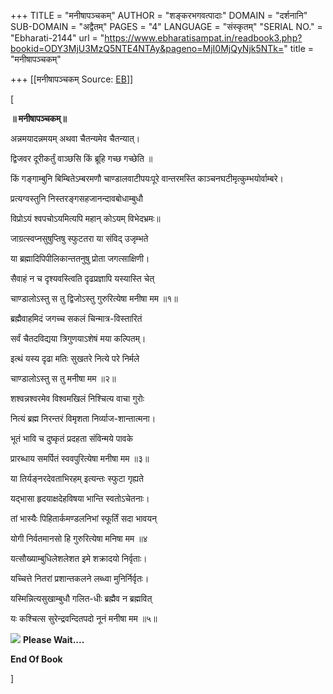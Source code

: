 +++
TITLE = "मनीषापञ्चकम्"
AUTHOR = "शङ्करभगवत्पादाः"
DOMAIN = "दर्शनानि"
SUB-DOMAIN = "अद्वैतम्"
PAGES = "4"
LANGUAGE = "संस्कृतम्"
"SERIAL NO." = "Ebharati-2144"
url = "https://www.ebharatisampat.in/readbook3.php?bookid=ODY3MjU3MzQ5NTE4NTAy&pageno=MjI0MjQyNjk5NTk="
title = "मनीषापञ्चकम्"

+++
[[मनीषापञ्चकम्	Source: [EB](https://www.ebharatisampat.in/readbook3.php?bookid=ODY3MjU3MzQ5NTE4NTAy&pageno=MjI0MjQyNjk5NTk=)]]

\[



**॥ मनीषापञ्चकम्॥**

अन्नमयादन्नमयम् अथवा चैतन्यमेव चैतन्यात्।

द्विजवर दूरीकर्तुं वाञ्छसि किं ब्रूहि गच्छ गच्छेति ॥

किं गङ्गाम्बुनि बिम्बितेऽम्बरमणौ चाण्डालवाटीपयःपूरे वान्तरमस्ति काञ्चनघटीमृत्कुम्भयोर्वाम्बरे।

प्रत्यग्वस्तुनि निस्तरङ्गसहजानन्दावबोधाम्बुधौ

विप्रोऽयं श्वपचोऽयमित्यपि महान् कोऽयम् विभेदभ्रमः॥

जाग्रत्स्वप्नसुषुप्तिषु स्फुटतरा या संविद् उजृम्भते

या ब्रह्मादिपिपीलिकान्ततनुषु प्रोता जगत्साक्षिणी।

सैवाहं न च दृश्यवस्त्विति दृढप्रज्ञापि यस्यास्ति चेत्

चाण्डालोऽस्तु स तु द्विजोऽस्तु गुरुरित्येषा मनीषा मम ॥१॥

ब्रह्मैवाहमिदं जगच्च सकलं चिन्मात्र-विस्तारितं

सर्वं चैतदविद्यया त्रिगुणयाऽशेषं मया कल्पितम्।

इत्थं यस्य दृढा मतिः सुखतरे नित्ये परे निर्मले

चाण्डालोऽस्तु स तु मनीषा मम ॥२॥

शश्वन्नश्वरमेव विश्वमखिलं निश्चित्य वाचा गुरोः

नित्यं ब्रह्म निरन्तरं विमृशता निर्व्याज-शान्तात्मना।

भूतं भावि च दुष्कृतं प्रदहता संविन्मये पावके

प्रारब्धाय समर्पितं स्ववपुरित्येषा मनीषा मम ॥३॥

या तिर्यङ्नरदेवताभिरहम् इत्यन्तः स्फुटा गृह्यते

यद्भासा हृदयाक्षदेहविषया भान्ति स्वतोऽचेतनाः।

तां भास्यैः पिहितार्कमण्डलनिभां स्फूर्तिं सदा भावयन्

योगी निर्वतमानसो हि गुरुरित्येषा मनिषा मम ॥४

यत्सौख्याम्बुधिलेशलेशत इमे शक्रादयो निर्वृताः।

यच्चित्ते नितरां प्रशान्तकलने लब्ध्वा मुनिर्निर्वृतः।

यस्मिन्नित्यसुखाम्बुधौ गलित-धीः ब्रह्मैव न ब्रह्मवित्

यः कश्चित्स सुरेन्द्रवन्दितपदो नूनं मनीषा मम ॥५॥



![](include/loader.gif) **Please Wait....**

**End Of Book**

\]
